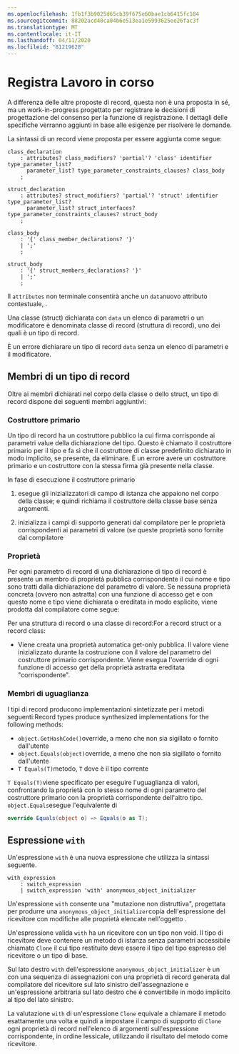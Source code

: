 ```yaml
---
ms.openlocfilehash: 1fb1f3b9025d65cb39f675e60bae1cb6415fc184
ms.sourcegitcommit: 88202acd40ca04b6e513ea1e5993625ee26fac3f
ms.translationtype: MT
ms.contentlocale: it-IT
ms.lasthandoff: 04/11/2020
ms.locfileid: "81219628"
---
```

# <a name="records-work-in-progress"></a>Registra Lavoro in corso

A differenza delle altre proposte di record, questa non è una proposta in sé, ma un work-in-progress progettato per registrare le decisioni di progettazione del consenso per la funzione di registrazione. I dettagli delle specifiche verranno aggiunti in base alle esigenze per risolvere le domande.

La sintassi di un record viene proposta per essere aggiunta come segue:

```antlr
class_declaration
    : attributes? class_modifiers? 'partial'? 'class' identifier type_parameter_list?
      parameter_list? type_parameter_constraints_clauses? class_body
    ;

struct_declaration
    : attributes? struct_modifiers? 'partial'? 'struct' identifier type_parameter_list?
      parameter_list? struct_interfaces? type_parameter_constraints_clauses? struct_body
    ;

class_body
    : '{' class_member_declarations? '}'
    | ';'
    ;

struct_body
    : '{' struct_members_declarations? '}'
    | ';'
    ;
```

Il `attributes` non terminale consentirà anche un `data`nuovo attributo contestuale, .

Una classe (struct) dichiarata con `data` un elenco di parametri o un modificatore è denominata classe di record (struttura di record), uno dei quali è un tipo di record.

È un errore dichiarare un tipo di record `data` senza un elenco di parametri e il modificatore.

## <a name="members-of-a-record-type"></a>Membri di un tipo di record

Oltre ai membri dichiarati nel corpo della classe o dello struct, un tipo di record dispone dei seguenti membri aggiuntivi:

### <a name="primary-constructor"></a>Costruttore primario

Un tipo di record ha un costruttore pubblico la cui firma corrisponde ai parametri value della dichiarazione del tipo. Questo è chiamato il costruttore primario per il tipo e fa sì che il costruttore di classe predefinito dichiarato in modo implicito, se presente, da eliminare. È un errore avere un costruttore primario e un costruttore con la stessa firma già presente nella classe.

In fase di esecuzione il costruttore primario

1. esegue gli inizializzatori di campo di istanza che appaiono nel corpo della classe; e quindi richiama il costruttore della classe base senza argomenti.

1. inizializza i campi di supporto generati dal compilatore per le proprietà corrispondenti ai parametri di valore (se queste proprietà sono fornite dal compilatore

### <a name="properties"></a>Proprietà

Per ogni parametro di record di una dichiarazione di tipo di record è presente un membro di proprietà pubblica corrispondente il cui nome e tipo sono tratti dalla dichiarazione del parametro di valore. Se nessuna proprietà concreta (ovvero non astratta) con una funzione di accesso get e con questo nome e tipo viene dichiarata o ereditata in modo esplicito, viene prodotta dal compilatore come segue:

Per una struttura di record o una classe di record:For a record struct or a record class:

* Viene creata una proprietà automatica get-only pubblica. Il valore viene inizializzato durante la costruzione con il valore del parametro del costruttore primario corrispondente. Viene esegua l'override di ogni funzione di accesso get della proprietà astratta ereditata "corrispondente".

### <a name="equality-members"></a>Membri di uguaglianza

I tipi di record producono implementazioni sintetizzate per i metodi seguenti:Record types produce synthesized implementations for the following methods:

* `object.GetHashCode()`override, a meno che non sia sigillato o fornito dall'utente
* `object.Equals(object)`override, a meno che non sia sigillato o fornito dall'utente
* `T Equals(T)`metodo, `T` dove è il tipo corrente

`T Equals(T)`viene specificato per eseguire l'uguaglianza di valori, confrontando la proprietà con lo stesso nome di ogni parametro del costruttore primario con la proprietà corrispondente dell'altro tipo.
`object.Equals`esegue l'equivalente di

```C#
override Equals(object o) => Equals(o as T);
```

## <a name="with-expression"></a>Espressione `with`

Un'espressione `with` è una nuova espressione che utilizza la sintassi seguente.

```antlr
with_expression
    : switch_expression
    | switch_expression 'with' anonymous_object_initializer
```

Un'espressione `with` consente una "mutazione non distruttiva", progettata per produrre una `anonymous_object_initializer`copia dell'espressione del ricevitore con modifiche alle proprietà elencate nell'oggetto .

Un'espressione valida `with` ha un ricevitore con un tipo non void. Il tipo di ricevitore deve contenere un metodo di istanza senza parametri accessibile chiamato `Clone` il cui tipo restituito deve essere il tipo del tipo espresso del ricevitore o un tipo di base.

Sul lato destro `with` dell'espressione `anonymous_object_initializer` è un con una sequenza di assegnazioni con una proprietà di record generata dal compilatore del ricevitore sul lato sinistro dell'assegnazione e un'espressione arbitraria sul lato destro che è convertibile in modo implicito al tipo del lato sinistro.

La valutazione `with` di un'espressione `Clone` equivale a chiamare il metodo esattamente una volta e quindi a impostare il campo di supporto di `Clone` ogni proprietà di record nell'elenco di argomenti sull'espressione corrispondente, in ordine lessicale, utilizzando il risultato del metodo come ricevitore.
